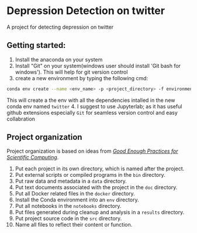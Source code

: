 # Depression Detection on twitter
A project for detecting depression on twitter
## Getting started: 

1. Install the anaconda on your system
2. Install "Git" on your system(windows user should install 'Git bash for windows'). This will help for git version control
3. create a new environment by typing the following cmd: 
```bash
conda env create --name <env_name> -p <project_directory> -f environment.yml
```
This will create a the env with all the dependencies intalled in the new conda env named `twitter`
4. I suggest to use Jupyterlab; as it has useful github extensions especially `Git` for seamless version control and easy collabration

## Project organization

Project organization is based on ideas from [_Good Enough Practices for Scientific Computing_](https://journals.plos.org/ploscompbiol/article?id=10.1371/journal.pcbi.1005510).

1. Put each project in its own directory, which is named after the project.
2. Put external scripts or compiled programs in the `bin` directory.
3. Put raw data and metadata in a `data` directory.
4. Put text documents associated with the project in the `doc` directory.
5. Put all Docker related files in the `docker` directory.
6. Install the Conda environment into an `env` directory. 
7. Put all notebooks in the `notebooks` directory.
8. Put files generated during cleanup and analysis in a `results` directory.
9. Put project source code in the `src` directory.
10. Name all files to reflect their content or function.
